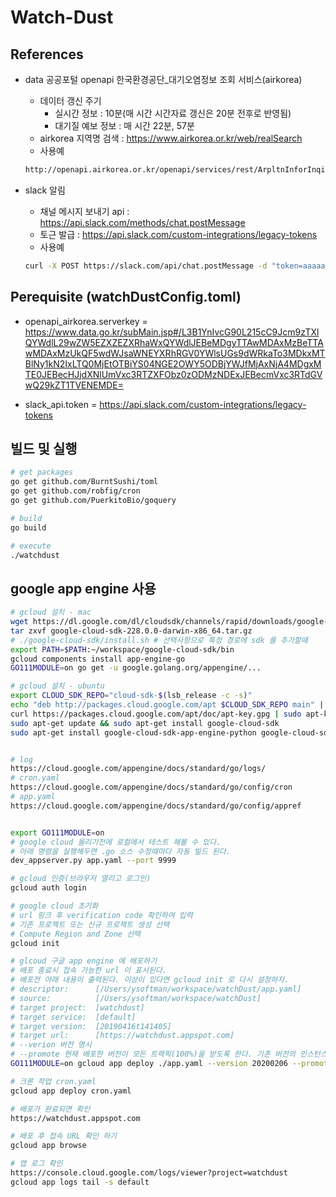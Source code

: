 # Watch-Dust

## References

- data 공공포털 openapi 한국환경공단_대기오염정보 조회 서비스(airkorea)
  - 데이터 갱신 주기
    - 실시간 정보 : 10분(매 시간 시간자료 갱신은 20분 전후로 반영됨)
    - 대기질 예보 정보 : 매 시간 22분, 57분
  - airkorea 지역명 검색 : <https://www.airkorea.or.kr/web/realSearch>
  - 사용예

  ```bash
  http://openapi.airkorea.or.kr/openapi/services/rest/ArpltnInforInqireSvc/getMsrstnAcctoRltmMesureDnsty?numOfRows=10&pageNo=1&stationName=수내동&dataTerm=DAILY&ver=1.3&_returnType=json&serviceKey=aaaaa
  ```

- slack 알림
  - 채널 메시지 보내기 api : <https://api.slack.com/methods/chat.postMessage>
  - 토근 발급 : <https://api.slack.com/custom-integrations/legacy-tokens>
  - 사용예

  ```bash
  curl -X POST https://slack.com/api/chat.postMessage -d "token=aaaaa&channel=dustinfo&username=watchDust bot&text=미세먼지 정보입니다."
  ```

## Perequisite (watchDustConfig.toml)

- openapi_airkorea.serverkey = <https://www.data.go.kr/subMain.jsp#/L3B1YnIvcG90L215cC9Jcm9zTXlQYWdlL29wZW5EZXZEZXRhaWxQYWdlJEBeMDgyTTAwMDAxMzBeTTAwMDAxMzUkQF5wdWJsaWNEYXRhRGV0YWlsUGs9dWRkaTo3MDkxMTBlNy1kN2IxLTQ0MjEtOTBiYS04NGE2OWY5ODBjYWJfMjAxNjA4MDgxMTE0JEBecHJjdXNlUmVxc3RTZXFObz0zODMzNDExJEBecmVxc3RTdGVwQ29kZT1TVENEMDE=>

- slack_api.token = <https://api.slack.com/custom-integrations/legacy-tokens>

## 빌드 및 실행

```bash
# get packages
go get github.com/BurntSushi/toml
go get github.com/robfig/cron
go get github.com/PuerkitoBio/goquery

# build
go build

# execute
./watchdust
```

## google app engine 사용

```bash
# gcloud 설치 - mac
wget https://dl.google.com/dl/cloudsdk/channels/rapid/downloads/google-cloud-sdk-228.0.0-darwin-x86_64.tar.gz
tar zxvf google-cloud-sdk-228.0.0-darwin-x86_64.tar.gz
# ./google-cloud-sdk/install.sh # 선택사항으로 특정 경로에 sdk 를 추가할때
export PATH=$PATH:~/workspace/google-cloud-sdk/bin
gcloud components install app-engine-go
GO111MODULE=on go get -u google.golang.org/appengine/...

# gcloud 설치 - ubuntu
export CLOUD_SDK_REPO="cloud-sdk-$(lsb_release -c -s)"
echo "deb http://packages.cloud.google.com/apt $CLOUD_SDK_REPO main" | sudo tee -a /etc/apt/sources.list.d/google-cloud-sdk.list
curl https://packages.cloud.google.com/apt/doc/apt-key.gpg | sudo apt-key add -
sudo apt-get update && sudo apt-get install google-cloud-sdk
sudo apt-get install google-cloud-sdk-app-engine-python google-cloud-sdk-app-engine-go google-cloud-sdk-datastore-emulator


# log
https://cloud.google.com/appengine/docs/standard/go/logs/
# cron.yaml
https://cloud.google.com/appengine/docs/standard/go/config/cron
# app.yaml
https://cloud.google.com/appengine/docs/standard/go/config/appref


export GO111MODULE=on
# google cloud 올리기전에 로컬에서 테스트 해볼 수 있다.
# 아래 명령을 실행해두면 .go 소스 수정때마다 자동 빌드 된다.
dev_appserver.py app.yaml --port 9999

# gcloud 인증(브라우저 열리고 로그인)
gcloud auth login

# google cloud 초기화
# url 링크 후 verification code 확인하여 입력
# 기존 프로젝트 또는 신규 프로젝트 생성 선택
# Compute Region and Zone 선택
gcloud init

# glcoud 구글 app engine 에 배포하기
# 배포 종료시 접속 가능한 url 이 표시된다.
# 배포전 아래 내용이 출력된다. 이상이 있다면 gcloud init 로 다시 설정하자.
# descriptor:      [/Users/ysoftman/workspace/watchDust/app.yaml]
# source:          [/Users/ysoftman/workspace/watchDust]
# target project:  [watchdust]
# target service:  [default]
# target version:  [20190416t141405]
# target url:      [https://watchdust.appspot.com]
# --verion 버전 명시
# --promote 현재 배포한 버전이 모든 트랙픽(100%)을 받도록 한다. 기존 버전의 인스턴스는 트랙픽 0% 이 된다.
GO111MODULE=on gcloud app deploy ./app.yaml --version 20200206 --promote

# 크론 작업 cron.yaml
gcloud app deploy cron.yaml

# 배포가 완료되면 확인
https://watchdust.appspot.com

# 배포 후 접속 URL 확인 하기
gcloud app browse

# 앱 로그 확인
https://console.cloud.google.com/logs/viewer?project=watchdust
gcloud app logs tail -s default
```
